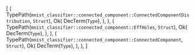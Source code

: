 [
    (
        TypePath(`mnist_classifier::connected_component::ConnectedComponentDistribution`, `Struct`),
        Ok(
            DecTerm(`Type`),
        ),
    ),
    (
        TypePath(`mnist_classifier::connected_component::EffHoles`, `Struct`),
        Ok(
            DecTerm(`Type`),
        ),
    ),
    (
        TypePath(`mnist_classifier::connected_component::ConnectedComponent`, `Struct`),
        Ok(
            DecTerm(`Type`),
        ),
    ),
]